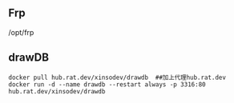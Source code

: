 ## Frp
/opt/frp

## drawDB
```shell
docker pull hub.rat.dev/xinsodev/drawdb  ##加上代理hub.rat.dev
docker run -d --name drawdb --restart always -p 3316:80 hub.rat.dev/xinsodev/drawdb
```


